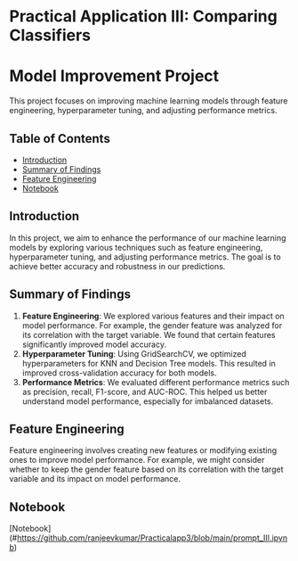 # Practical Application III: Comparing Classifiers

# Model Improvement Project

This project focuses on improving machine learning models through feature engineering, hyperparameter tuning, and adjusting performance metrics.

## Table of Contents

- [Introduction](#introduction)
- [Summary of Findings](#summary-of-findings)
- [Feature Engineering](#feature-engineering)
- [Notebook](#notebook)

## Introduction

In this project, we aim to enhance the performance of our machine learning models by exploring various techniques such as feature engineering, hyperparameter tuning, and adjusting performance metrics. The goal is to achieve better accuracy and robustness in our predictions.

## Summary of Findings

1. **Feature Engineering**: We explored various features and their impact on model performance. For example, the gender feature was analyzed for its correlation with the target variable. We found that certain features significantly improved model accuracy.
2. **Hyperparameter Tuning**: Using GridSearchCV, we optimized hyperparameters for KNN and Decision Tree models. This resulted in improved cross-validation accuracy for both models.
3. **Performance Metrics**: We evaluated different performance metrics such as precision, recall, F1-score, and AUC-ROC. This helped us better understand model performance, especially for imbalanced datasets.

## Feature Engineering

Feature engineering involves creating new features or modifying existing ones to improve model performance. For example, we might consider whether to keep the gender feature based on its correlation with the target variable and its impact on model performance.

## Notebook

[Notebook] (#https://github.com/ranjeevkumar/Practicalapp3/blob/main/prompt_III.ipynb)



